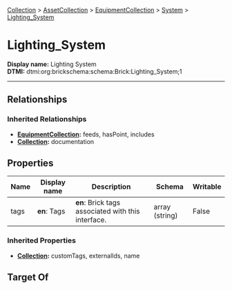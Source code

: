 [Collection](../../../Collection.md) > [AssetCollection](../../AssetCollection.md) > [EquipmentCollection](../EquipmentCollection.md) > [System](System.md) > [Lighting_System](#)
# Lighting_System

**Display name:** Lighting System<br />
**DTMI:** dtmi:org:brickschema:schema:Brick:Lighting_System;1

---
## Relationships
### Inherited Relationships
* **[EquipmentCollection](../EquipmentCollection.md):** feeds, hasPoint, includes
* **[Collection](../../../Collection.md):** documentation
## Properties
|Name|Display name|Description|Schema|Writable|
|-|-|-|-|-|
|tags|**en**: Tags|**en**: Brick tags associated with this interface.|array (string)|False|
### Inherited Properties
* **[Collection](../../../Collection.md):** customTags, externalIds, name
## Target Of
